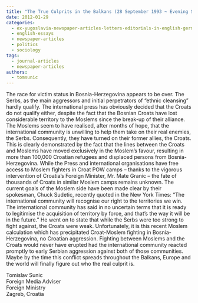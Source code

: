 ```yaml
---
title: "The True Culprits in the Balkans (28 September 1993 ~ Evening Standard)"
date: 2012-01-29
categories: 
  - ex-yugoslavia-newspaper-articles-letters-editorials-in-english-german-and-french
  - english-essays
  - newspaper-articles
  - politics
  - sociology
tags: 
  - journal-articles
  - newspaper-articles
authors: 
  - tomsunic
---
```


The race for victim status in Bosnia-Herzegovina appears to be over. The Serbs, as the main aggressors and initial perpetrators of “ethnic cleansing” hardly qualify. The international press has obviously decided that the Croats do not qualify either, despite the fact that the Bosnian Croats have lost considerable territory to the Moslems since the break-up of their alliance. The Moslems seem to have realised, after months of hope, that the international community is unwilling to help them take on their real enemies, the Serbs. Consequently, they have turned on their former allies, the Croats. This is clearly demonstrated by the fact that the lines between the Croats and Moslems have moved exclusively in the Moslem’s favour, resulting in more than 100,000 Croatian refugees and displaced persons from Bosnia-Herzegovina. While the Press and international organisations have free access to Moslem fighters in Croat POW camps – thanks to the vigorous intervention of Croatia’s Foreign Minister, Mr. Mate Granic – the fate of thousands of Croats in similar Moslem camps remains unknown. The current goals of the Moslem side have been made clear by their spokesman, Chuck Sudetic, recently quoted in the New York Times: “The international community will recognise our right to the territories we win. The international community has said in no uncertain terms that it is ready to legitimise the acquisition of territory by force, and that’s the way it will be in the future.” He went on to state that while the Serbs were too strong to fight against, the Croats were weak. Unfortunately, it is this recent Moslem calculation which has precipitated Croat-Moslem fighting in Bosnia-Herzegovina, no Croatian aggression. Fighting between Moslems and the Croats would never have erupted had the international community reacted promptly to early Serbian aggression against both of those communities. Maybe by the time this conflict spreads throughout the Balkans, Europe and the world will finally figure out who the real culprit is.

Tomislav Sunic  
Foreign Media Adviser  
Foreign Ministry  
Zagreb, Croatia
